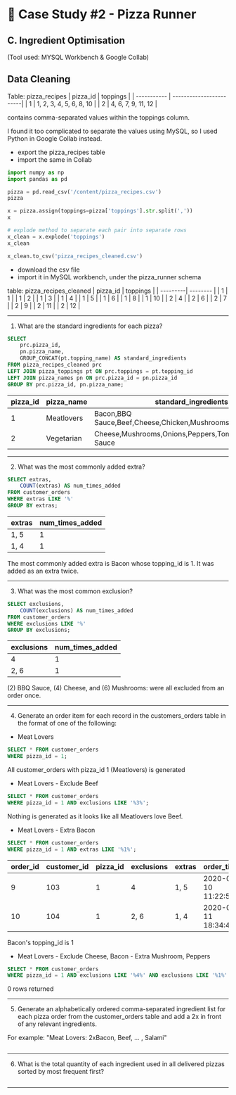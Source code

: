 # 🍕 Case Study #2 - Pizza Runner
## C. Ingredient Optimisation

(Tool used: MYSQL Workbench & Google Collab) 

## Data Cleaning
Table: pizza_recipes
|  pizza_id   | toppings                |
| ----------- | ------------------------|
| 1           | 1, 2, 3, 4, 5, 6, 8, 10 |
| 2           | 4, 6, 7, 9, 11, 12      |

contains comma-separated values within the toppings column. 

I found it too complicated to separate the values using MySQL, so I used Python in Google Collab instead.
- export the pizza_recipes table
- import the same in Collab
  
```python
import numpy as np
import pandas as pd

pizza = pd.read_csv('/content/pizza_recipes.csv')
pizza

x = pizza.assign(toppings=pizza['toppings'].str.split(','))
x

# explode method to separate each pair into separate rows
x_clean = x.explode('toppings')
x_clean

x_clean.to_csv('pizza_recipes_cleaned.csv')

```
- download the csv file
- import it in MySQL workbench, under the pizza_runner schema

table: pizza_recipes_cleaned
| pizza_id | toppings |
| ---------| -------- |
| 1        | 1        |
| 1        | 2        |
| 1        | 3        |
| 1        | 4        |
| 1        | 5        |
| 1        | 6        |
| 1        | 8        |
| 1        | 10       |
| 2        | 4        |
| 2        | 6        |
| 2        | 7        |
| 2        | 9        |
| 2        | 11       |
| 2        | 12       |

***


1. What are the standard ingredients for each pizza?
   
```sql
SELECT 
    prc.pizza_id, 
    pn.pizza_name, 
    GROUP_CONCAT(pt.topping_name) AS standard_ingredients
FROM pizza_recipes_cleaned prc
LEFT JOIN pizza_toppings pt ON prc.toppings = pt.topping_id
LEFT JOIN pizza_names pn ON prc.pizza_id = pn.pizza_id
GROUP BY prc.pizza_id, pn.pizza_name;
```

| pizza_id | pizza_name | standard_ingredients 						 |
| -------- | ---------- | -------------------------------------------------------------- |
| 1	   | Meatlovers	| Bacon,BBQ Sauce,Beef,Cheese,Chicken,Mushrooms,Pepperoni,Salami |
| 2	   | Vegetarian	| Cheese,Mushrooms,Onions,Peppers,Tomatoes,Tomato Sauce          |


***

2. What was the most commonly added extra?
```sql
SELECT extras,
    COUNT(extras) AS num_times_added
FROM customer_orders
WHERE extras LIKE '%'
GROUP BY extras;
```
| extras | num_times_added |
| ------ | --------------- |
| 1, 5   | 1               |
| 1, 4   | 1               |

The most commonly added extra is Bacon whose topping_id is 1. It was added as an extra twice.

***

3. What was the most common exclusion?
```sql
SELECT exclusions,
    COUNT(exclusions) AS num_times_added
FROM customer_orders
WHERE exclusions LIKE '%'
GROUP BY exclusions;
```
| exclusions | num_times_added |
| ---------- | --------------- |
| 4          | 1               |
| 2, 6       | 1               |

(2) BBQ Sauce, (4) Cheese, and (6) Mushrooms: were all excluded from an order once.  

***
4. Generate an order item for each record in the customers_orders table in the format of one of the following:
- Meat Lovers
```sql
SELECT * FROM customer_orders
WHERE pizza_id = 1;
```
All customer_orders with pizza_id 1 (Meatlovers) is generated

- Meat Lovers - Exclude Beef
```sql
SELECT * FROM customer_orders
WHERE pizza_id = 1 AND exclusions LIKE '%3%';
```
Nothing is generated as it looks like all Meatlovers love Beef.

- Meat Lovers - Extra Bacon
```sql
SELECT * FROM customer_orders
WHERE pizza_id = 1 AND extras LIKE '%1%';
```
| order_id | customer_id | pizza_id | exclusions | extras | order_time          |
| -------- | ----------- | -------- | ---------- | ------ | ------------------- |
| 9	   | 103	 | 1	    | 4	         | 1, 5	  | 2020-01-10 11:22:59 |
| 10	   | 104	 | 1	    | 2, 6	 | 1, 4	  | 2020-01-11 18:34:49 |

Bacon's topping_id is 1 

- Meat Lovers - Exclude Cheese, Bacon - Extra Mushroom, Peppers
```sql
SELECT * FROM customer_orders
WHERE pizza_id = 1 AND exclusions LIKE '%4%' AND exclusions LIKE '%1%' AND extras LIKE '%6%' AND extras LIKE '%9%';
```
0 rows returned

***

5. Generate an alphabetically ordered comma-separated ingredient list for each pizza order from the customer_orders table and add a 2x in front of any relevant ingredients.

For example: "Meat Lovers: 2xBacon, Beef, ... , Salami"
```sql

```

***

6. What is the total quantity of each ingredient used in all delivered pizzas sorted by most frequent first?
```sql

```

***
